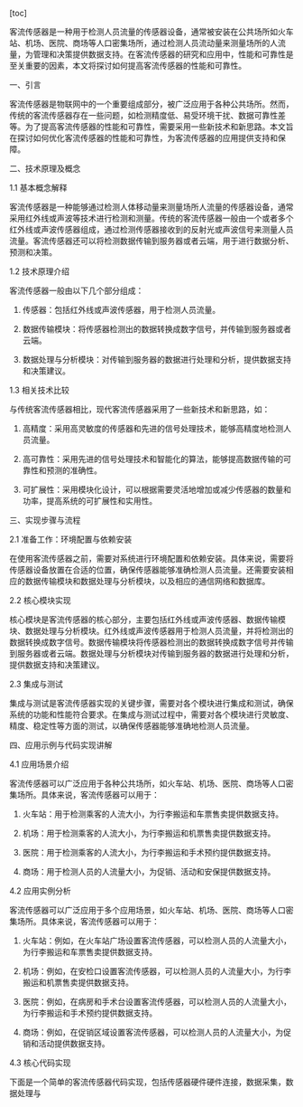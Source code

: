 
[toc]                    
                
                
客流传感器是一种用于检测人员流量的传感器设备，通常被安装在公共场所如火车站、机场、医院、商场等人口密集场所，通过检测人员流动量来测量场所的人流量，为管理和决策提供数据支持。在客流传感器的研究和应用中，性能和可靠性是至关重要的因素，本文将探讨如何提高客流传感器的性能和可靠性。

一、引言

客流传感器是物联网中的一个重要组成部分，被广泛应用于各种公共场所。然而，传统的客流传感器存在一些问题，如检测精度低、易受环境干扰、数据可靠性差等。为了提高客流传感器的性能和可靠性，需要采用一些新技术和新思路。本文旨在探讨如何优化客流传感器的性能和可靠性，为客流传感器的应用提供支持和保障。

二、技术原理及概念

1.1 基本概念解释

客流传感器是一种能够通过检测人体移动量来测量场所人流量的传感器设备，通常采用红外线或声波等技术进行检测和测量。传统的客流传感器一般由一个或者多个红外线或声波传感器组成，通过检测传感器接收到的反射光或声波信号来测量人员流量。客流传感器还可以将检测数据传输到服务器或者云端，用于进行数据分析、预测和决策。

1.2 技术原理介绍

客流传感器一般由以下几个部分组成：

1. 传感器：包括红外线或声波传感器，用于检测人员流量。

2. 数据传输模块：将传感器检测出的数据转换成数字信号，并传输到服务器或者云端。

3. 数据处理与分析模块：对传输到服务器的数据进行处理和分析，提供数据支持和决策建议。

1.3 相关技术比较

与传统客流传感器相比，现代客流传感器采用了一些新技术和新思路，如：

1. 高精度：采用高灵敏度的传感器和先进的信号处理技术，能够高精度地检测人员流量。

2. 高可靠性：采用先进的信号处理技术和智能化的算法，能够提高数据传输的可靠性和预测的准确性。

3. 可扩展性：采用模块化设计，可以根据需要灵活地增加或减少传感器的数量和功率，提高系统的可扩展性和实用性。

三、实现步骤与流程

2.1 准备工作：环境配置与依赖安装

在使用客流传感器之前，需要对系统进行环境配置和依赖安装。具体来说，需要将传感器设备放置在合适的位置，确保传感器能够准确检测人员流量。还需要安装相应的数据传输模块和数据处理与分析模块，以及相应的通信网络和数据库。

2.2 核心模块实现

核心模块是客流传感器的核心部分，主要包括红外线或声波传感器、数据传输模块、数据处理与分析模块。红外线或声波传感器用于检测人员流量，并将检测出的数据转换成数字信号。数据传输模块将传感器检测出的数据转换成数字信号并传输到服务器或者云端。数据处理与分析模块对传输到服务器的数据进行处理和分析，提供数据支持和决策建议。

2.3 集成与测试

集成与测试是客流传感器实现的关键步骤，需要对各个模块进行集成和测试，确保系统的功能和性能符合要求。在集成与测试过程中，需要对各个模块进行灵敏度、精度、稳定性等方面的测试，以确保传感器能够准确地检测人员流量。

四、应用示例与代码实现讲解

4.1 应用场景介绍

客流传感器可以广泛应用于各种公共场所，如火车站、机场、医院、商场等人口密集场所。具体来说，客流传感器可以用于：

1. 火车站：用于检测乘客的人流大小，为行李搬运和车票售卖提供数据支持。

2. 机场：用于检测乘客的人流大小，为行李搬运和机票售卖提供数据支持。

3. 医院：用于检测乘客的人流大小，为行李搬运和手术预约提供数据支持。

4. 商场：用于检测人员的人流量大小，为促销、活动和安保提供数据支持。

4.2 应用实例分析

客流传感器可以广泛应用于多个应用场景，如火车站、机场、医院、商场等人口密集场所。具体来说，客流传感器可以用于：

1. 火车站：例如，在火车站广场设置客流传感器，可以检测人员的人流量大小，为行李搬运和车票售卖提供数据支持。

2. 机场：例如，在安检口设置客流传感器，可以检测人员的人流量大小，为行李搬运和机票售卖提供数据支持。

3. 医院：例如，在病房和手术台设置客流传感器，可以检测人员的人流量大小，为行李搬运和手术预约提供数据支持。

4. 商场：例如，在促销区域设置客流传感器，可以检测人员的人流量大小，为促销和活动提供数据支持。

4.3 核心代码实现

下面是一个简单的客流传感器代码实现，包括传感器硬件硬件连接，数据采集，数据处理与


